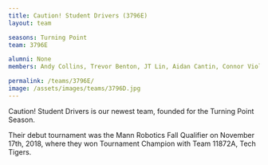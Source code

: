 ```yaml
---
title: Caution! Student Drivers (3796E)
layout: team

seasons: Turning Point
team: 3796E

alumni: None
members: Andy Collins, Trevor Benton, JT Lin, Aidan Cantin, Connor Violette, Evan Nagy, Jack McDannald, Molly Davidson

permalink: /teams/3796E/
image: /assets/images/teams/3796D.jpg
---
```


Caution! Student Drivers is our newest team, founded for the Turning Point Season.

Their debut tournament was the Mann Robotics Fall Qualifier on November 17th, 2018, where they won Tournament Champion with Team 11872A, Tech Tigers.
